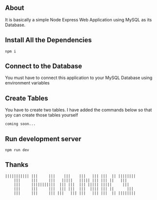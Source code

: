 ## About
It is basically a simple Node Express Web Application using MySQL as its Database.

## Install All the Dependencies
```
npm i
```

## Connect to the Database
You must have to connect this application to your MySQL Database using environment variables

## Create Tables
You have to create two tables. I have added the commands below so that yoy can create those tables yourself
```
coming soon...
```

## Run development server
```
npm run dev
```

## Thanks
```
||||||||||| |||     |||    |||    |||   ||| |||  || ||||||||
    |||     |||     |||   |||||   ||||| ||| ||| ||   |||
    |||     |||||||||||  ||| |||  ||| ||||| |||||     |||
    |||     |||     |||  ||| |||  |||  |||| ||| ||      |||
    |||     |||     ||| |||   ||| |||   ||| |||  || ||||||||
```
